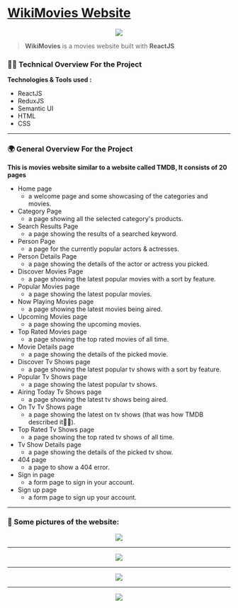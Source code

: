 # [WikiMovies Website](https://wikimovies2498.netlify.app/)

<p  align="center">
  <img src="https://mohamedhassan98.netlify.app/static/media/MoviesLogo.0d5525c6.png">
</p>

> **WikiMovies** is a movies website built with **ReactJS**

### 👨‍💻 Technical Overview For the Project
**Technologies & Tools used :**
- ReactJS
- ReduxJS
- Semantic UI
- HTML
- CSS

<hr>

### 🌍 General Overview For the Project
 **This is movies website similar to a website called TMDB, It consists of 20 pages**


- Home page
  - a welcome page and some showcasing of the categories and movies.
- Category Page
  - a page showing all the selected category's products.
- Search Results Page
  - a page showing the results of a searched keyword.
- Person Page
  - a page for the currently popular actors & actresses.
- Person Details Page
  - a page showing the details of the actor or actress you picked. 
- Discover Movies Page
  - a page showing the latest popular movies with a sort by feature.
- Popular Movies  page
  - a page showing the latest popular movies.
- Now Playing Movies  page
  - a page showing the latest movies being aired.
- Upcoming Movies page
  - a page showing the upcoming movies.
- Top Rated Movies page
  - a page showing the top rated movies of all time.
- Movie Details page
  - a page showing the details of the picked movie.
- Discover Tv Shows page
  - a page showing the latest popular tv shows with a sort by feature.
- Popular Tv Shows page
  - a page showing the latest popular tv shows.
- Airing Today Tv Shows page
  - a page showing the latest tv shows being aired.
- On Tv Tv Shows page
  - a page showing the latest on tv shows (that was how TMDB described it🤷‍♂️).
- Top Rated Tv Shows page
  - a page showing the top rated tv shows of all time.
- Tv Show Details page
  - a page showing the details of the picked tv show.
- 404 page
  - a page to show a 404 error.
- Sign in page
  - a form page to sign in your account.
- Sign up page
  - a form page to sign up your account.
 
<hr>

### 📄 Some pictures of the website:
<p align="center">
<img src="https://mohamedhassan98.netlify.app/static/media/SigninWeb.e24d3c36.png">
</p>

<hr>

<p align="center">
<img src="https://mohamedhassan98.netlify.app/static/media/SignupWeb.9e8faae1.png">
</p>

<hr>

<p align="center">
<img src="https://mohamedhassan98.netlify.app/static/media/HomeWeb.afaa2cd4.png">
</p>

<hr>

<p align="center">
<img src="https://mohamedhassan98.netlify.app/static/media/PersonDetailsWeb.a50cc54d.png">
</p>
